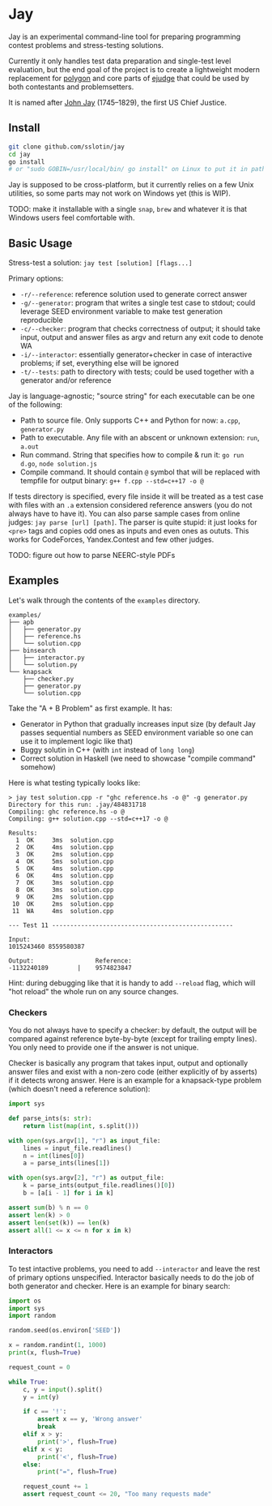 # Jay

Jay is an experimental command-line tool for preparing programming contest problems and stress-testing solutions.

Currently it only handles test data preparation and single-test level evaluation,
but the end goal of the project is to create a lightweight modern replacement for [polygon](https://polygon.codeforces.com/)
and core parts of [ejudge](https://github.com/blackav/ejudge) that could be used by both contestants and problemsetters.

It is named after [John Jay](https://en.wikipedia.org/wiki/John_Jay) (1745–1829), the first US Chief Justice.

## Install

```bash
git clone github.com/sslotin/jay
cd jay
go install
# or "sudo GOBIN=/usr/local/bin/ go install" on Linux to put it in path right away
```

Jay is supposed to be cross-platform, but it currently relies on a few Unix utilities,
so some parts may not work on Windows yet (this is WIP).

TODO: make it installable with a single `snap`, `brew` and whatever it is that Windows users feel comfortable with.

## Basic Usage

Stress-test a solution: `jay test [solution] [flags...]`

Primary options:

* `-r/--reference`: reference solution used to generate correct answer
* `-g/--generator`: program that writes a single test case to stdout; could leverage SEED environment variable to make test generation reproducible
* `-c/--checker`: program that checks correctness of output; it should take input, output and answer files as argv and return any exit code to denote WA
* `-i/--interactor`: essentially generator+checker in case of interactive problems; if set, everything else will be ignored
* `-t/--tests`: path to directory with tests; could be used together with a generator and/or reference

Jay is language-agnostic; "source string" for each executable can be one of the following:

* Path to source file. Only supports C++ and Python for now: `a.cpp`, `generator.py`
* Path to executable. Any file with an abscent or unknown extension: `run`, `a.out`
* Run command. String that specifies how to compile & run it: `go run d.go`, `node solution.js`
* Compile command. It should contain `@` symbol that will be replaced with tempfile for output binary: `g++ f.cpp --std=c++17 -o @`

If tests directory is specified, every file inside it will be treated as a test case with files with an `.a` extension considered reference answers (you do not always have to have it). You can also parse sample cases from online judges: `jay parse [url] [path]`. The parser is quite stupid: it just looks for `<pre>` tags and copies odd ones as inputs and even ones as oututs. This works for CodeForces, Yandex.Contest and few other judges.

TODO: figure out how to parse NEERC-style PDFs

## Examples

Let's walk through the contents of the `examples` directory.

```
examples/
├── apb
│   ├── generator.py
│   ├── reference.hs
│   └── solution.cpp
├── binsearch
│   ├── interactor.py
│   └── solution.py
└── knapsack
    ├── checker.py
    ├── generator.py
    └── solution.cpp
```

Take the "A + B Problem" as first example. It has:

* Generator in Python that gradually increases input size (by default Jay passes sequential numbers as SEED environment variable so one can use it to implement logic like that)
* Buggy solutin in C++ (with `int` instead of `long long`)
* Correct solution in Haskell (we need to showcase "compile command" somehow)

Here is what testing typically looks like:

```
> jay test solution.cpp -r "ghc reference.hs -o @" -g generator.py
Directory for this run: .jay/484831718
Compiling: ghc reference.hs -o @
Compiling: g++ solution.cpp --std=c++17 -o @

Results:
  1  OK     3ms  solution.cpp
  2  OK     4ms  solution.cpp
  3  OK     2ms  solution.cpp
  4  OK     5ms  solution.cpp
  5  OK     4ms  solution.cpp
  6  OK     4ms  solution.cpp
  7  OK     3ms  solution.cpp
  8  OK     3ms  solution.cpp
  9  OK     2ms  solution.cpp
 10  OK     2ms  solution.cpp
 11  WA     4ms  solution.cpp

--- Test 11 --------------------------------------------------

Input:
1015243460 8559580387

Output:                 Reference:
-1132240189        |    9574823847
```

Hint: during debugging like that it is handy to add `--reload` flag, which will "hot reload" the whole run on any source changes.

### Checkers

You do not always have to specify a checker: by default, the output will be compared against reference byte-by-byte (except for trailing empty lines). You only need to provide one if the answer is not unique.

Checker is basically any program that takes input, output and optionally answer files and exist with a non-zero code (either explicitly of by asserts) if it detects wrong answer. Here is an example for a knapsack-type problem (which doesn't need a reference solution):

```python
import sys

def parse_ints(s: str):
    return list(map(int, s.split()))

with open(sys.argv[1], "r") as input_file:
    lines = input_file.readlines()
    n = int(lines[0])
    a = parse_ints(lines[1])

with open(sys.argv[2], "r") as output_file:
    k = parse_ints(output_file.readlines()[0])
    b = [a[i - 1] for i in k]

assert sum(b) % n == 0
assert len(k) > 0
assert len(set(k)) == len(k)
assert all(1 <= x <= n for x in k)

```

### Interactors

To test intactive problems, you need to add `--interactor` and leave the rest of primary options unspecified. Interactor basically needs to do the job of both generator and checker. Here is an example for binary search:

```python
import os
import sys
import random

random.seed(os.environ['SEED'])

x = random.randint(1, 1000)
print(x, flush=True)

request_count = 0

while True:
    c, y = input().split()
    y = int(y)

    if c == '!':
        assert x == y, 'Wrong answer'
        break
    elif x > y:
        print('>', flush=True)
    elif x < y:
        print('<', flush=True)
    else:
        print("=", flush=True)

    request_count += 1
    assert request_count <= 20, "Too many requests made"
```
